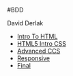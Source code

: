 #BDD
<p>David Derlak<p>
<ul>
    <li><a href="intro_to_html/index.html" target="_blank">Intro To HTML</a></li>
    <li><a href="html5_intro_css/index.html" target="_blank">HTML5 Intro CSS</a></li>
    <li><a href="advanced_css/index.html" target="_blank">Advanced CCS</a></li>
    <li><a href="responsive/index.html" target="_blank">Responsive</a></li>
    <li><a href="final/index.html" target="_blank">Final</a></li>
</ul>